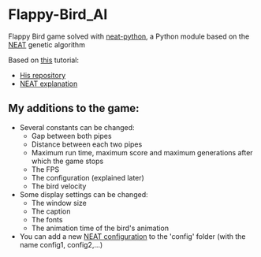 # Flappy-Bird_AI
Flappy Bird game solved with [neat-python](https://neat-python.readthedocs.io/en/latest/), a Python module based on the [NEAT](https://en.wikipedia.org/wiki/Neuroevolution_of_augmenting_topologies) genetic algorithm

Based on [this](https://youtube.com/playlist?list=PLzMcBGfZo4-lwGZWXz5Qgta_YNX3_vLS2) tutorial:
- [His repository](https://github.com/techwithtim/NEAT-Flappy-Bird)
- [NEAT explanation](https://youtu.be/OGHA-elMrxI)

## My additions to the game:
- Several constants can be changed:
  - Gap between both pipes
  - Distance between each two pipes
  - Maximum run time, maximum score and maximum generations after which the game stops
  - The FPS
  - The configuration (explained later)
  - The bird velocity
- Some display settings can be changed:
  - The window size
  - The caption
  - The fonts
  - The animation time of the bird's animation
- You can add a new [NEAT configuration](https://neat-python.readthedocs.io/en/latest/config_file.html) to the 'config' folder (with the name config1, config2,...)
